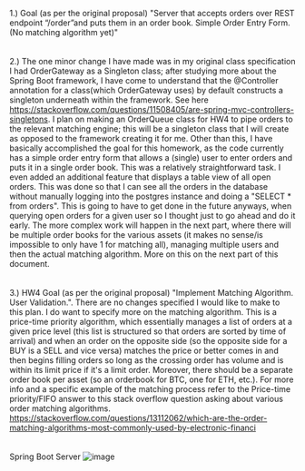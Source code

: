 1.) Goal (as per the original proposal) "Server that accepts orders over REST endpoint “/order”and puts them in an order book. 
Simple Order Entry Form. (No matching algorithm yet)"</br></br></br>
2.) The one minor change I have made was in my original class specification I had OrderGateway as a Singleton class; after studying more about the Spring Boot framework, I have come to understand that the @Controller annotation for a class(which OrderGateway uses) by default constructs a singleton underneath within the framework. See here https://stackoverflow.com/questions/11508405/are-spring-mvc-controllers-singletons. I plan on making an OrderQueue class for HW4 to pipe orders to the relevant matching engine; this will be a singleton class that I will create as opposed to the framework creating it for me. Other than this, I have basically accomplished the goal for this homework, as the code currently has a simple order entry form that allows a (single)
user to enter orders and puts it in a single order book. This was a relatively straightforward task. I even added
an additional feature that displays a table view of all open orders. This was done so that I can see all the orders
in the database without manually logging into the postgres instance and doing a "SELECT * from orders". This is going to have to get done
in the future anyways, when querying open orders for a given user so I thought just to go ahead and do it early. The more complex work will happen
in the next part, where there will be multiple order books for the various assets (it makes no sense/is impossible to only have 1 for matching all),
managing multiple users and then the actual matching algorithm. More on this on the next part of this document.</br></br></br>
3.) HW4 Goal (as per the original proposal) "Implement Matching Algorithm. User Validation.". There are no changes specified I would
like to make to this plan. I do want to specify more on the matching algorithm. This is a price-time priority algorithm, which essentially
manages a list of orders at a given price level (this list is structured so that orders are sorted by time of arrival) and when an order on the opposite side (so the opposite side for a BUY is a SELL and vice versa) matches the 
price or better comes in and then begins filling orders so long as the crossing order has volume and is within its limit price if it's a 
limit order. Moreover, there should be a separate order book per asset (so an orderbook for BTC, one for ETH, etc.). For more info and a specific example of the matching process refer to the Price-time priority/FIFO answer to this stack overflow question asking about various order matching algorithms. https://stackoverflow.com/questions/13112062/which-are-the-order-matching-algorithms-most-commonly-used-by-electronic-financi</br></br></br>
Spring Boot Server ![image](https://s17.postimg.org/nfz70sc9b/Spring_Boot.png)</br></br>
